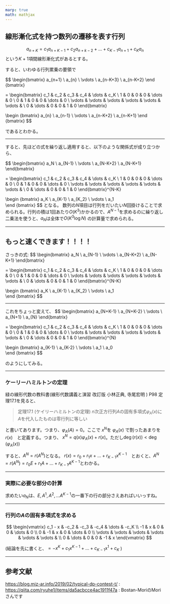 ```yaml
---
marp: true
math: mathjax
---
```


## 線形漸化式を持つ数列の遷移を表す行列

$$a_{n+K}= c_1 a_{n+K-1} + c_2 a_{n+k-2} + \dots + c_{K-1} a_{n+1} + c_K a_n$$
という$K+1$項間線形漸化式があるとする。

すると、いわゆる行列累乗の要領で

$$
\begin{bmatrix}
a_{n+1} \\
a_{n} \\
\vdots \\
a_{n-K+3} \\
a_{n-K+2}
\end {bmatrix}

= 
\begin{bmatrix}
c_1   & c_2 & c_3 & c_4 & \dots & c_K \\
1 & 0 & 0 & 0 & \dots & 0 \\
0 & 1 & 0 & 0 & \dots & 0 \\
\vdots & \vdots & \vdots & \vdots & \vdots & \vdots & \\
0 & \dots & 0 & 0  & 1 & 0
\end{bmatrix}

\begin {bmatrix}
a_{n} \\ 
a_{n-1} \\
\vdots \\
a_{n-K+2} \\
a_{n-K+1}
\end {bmatrix}
$$

であるとわかる。

---
すると、先ほどの式を繰り返し適用すると、以下のような関係式が成り立つから、

$$
\begin{bmatrix}
a_N \\
a_{N-1} \\
\vdots \\
a_{N-K+2} \\
a_{N-K+1}
\end{bmatrix}

= 
\begin{bmatrix}
c_1   & c_2 & c_3 & c_4 & \dots & c_K \\
1 & 0 & 0 & 0 & \dots & 0 \\
0 & 1 & 0 & 0 & \dots & 0 \\
\vdots & \vdots & \vdots & \vdots & \vdots & \vdots & \\
0 & \dots & 0 & 0  & 1 & 0
\end{bmatrix}^{N-K}

\begin {bmatrix}
a_K \\
a_{K-1} \\
a_{K_2} \\
\vdots \\
a_1  
\end {bmatrix}
$$
となる。
数列の$N$項目は行列をだいたい$N$回掛けることで求められる。行列の積は1回あたり$O(K^3)$かかるので、$A^{N-1}$を求めるのに繰り返し二乗法を使うと、$a_N$は全体で$O(K^3 \log N)$ の計算量で求められる。


---

## もっと速くできます！！！！

さっきの式:
$$
\begin{bmatrix}
a_N \\
a_{N-1} \\
\vdots \\
a_{N-K+2} \\
a_{N-K+1}
\end{bmatrix}

= 
\begin{bmatrix}
c_1   & c_2 & c_3 & c_4 & \dots & c_K \\
1 & 0 & 0 & 0 & \dots & 0 \\
0 & 1 & 0 & 0 & \dots & 0 \\
\vdots & \vdots & \vdots & \vdots & \vdots & \vdots & \\
0 & \dots & 0 & 0  & 1 & 0
\end{bmatrix}^{N-K}

\begin {bmatrix}
a_K \\
a_{K-1} \\
a_{K_2} \\
\vdots \\
a_1  
\end {bmatrix}
$$


---

これをちょっと変えて、
$$
\begin{bmatrix}
a_{N+K-1} \\
a_{N+K-2} \\
\vdots \\
a_{N+1} \\
a_{N}
\end{bmatrix}

= 
\begin{bmatrix}
c_1   & c_2 & c_3 & c_4 & \dots & c_K \\
1 & 0 & 0 & 0 & \dots & 0 \\
0 & 1 & 0 & 0 & \dots & 0 \\
\vdots & \vdots & \vdots & \vdots & \vdots & \vdots & \\
0 & \dots & 0 & 0  & 1 & 0
\end{bmatrix}^{N}

\begin {bmatrix}
a_{K-1} \\
a_{K-2} \\
\vdots \\
a_1 \\ 
a_0  
\end {bmatrix}
$$

のようにしてみる。

---

### ケーリーハミルトンの定理

緑の線形代数の教科書(線形代数講義と演習 改訂版 小林正典, 寺尾宏明 ) P98 定理17.1を見ると、

>定理17.1 (ケイリーハミルトンの定理)
>$n$次正方行列$A$の固有多項式$\varphi_A(x)$に$A$を代入したものは零行列に等しい

と書いてあります。つまり、$\varphi_A(A) = 0$。ここで $x^N$を $\varphi_A(x)$ で割ったあまりを$r(x)$　と定義する。つまり、 
$x^N = q(x) \varphi_A(x) + r(x)$。ただし$\deg(r(x)) < \deg(\varphi_A(x))$ 

すると、$A^N = r(A^N)$となる。 $r(x) = r_0 + r_1 x + \dots + r_{K-1} x^{K-1}$　とおくと、$A^N = r(A^N) = r_0 E + r_1 A + \dots + r_{K-1} A^{K-1}$とわかる。

---

### 実際に必要な部分の計算
求めたい$a_N$は、$E, A^1, A^2, \dots A^{K-1}$の一番下の行の部分さえあればいいっすね。

---

### 行列の$A$の固有多項式を求める
$$
\begin{vmatrix}
c_1 - x  & -c_2 & -c_3 & -c_4 & \dots & -c_K \\
-1 & x & 0 & 0 & \dots & 0 \\
0 & -1 & x & 0 & \dots & 0 \\
\vdots & \vdots & \vdots & \vdots & \vdots & \vdots & \\
0 & \dots & 0 & 0  & -1 & x
\end{vmatrix}
$$

(結論を先に書くと、$=-x^K + c_1 x^{K-1} + \dots + c_{K-1} x^1 + c_{K}$ )



---

## 参考文献
https://blog.miz-ar.info/2019/02/typical-dp-contest-t/ : 
https://qiita.com/ryuhe1/items/da5acbcce4ac1911f47a : Bostan-MoriのMoriさんです